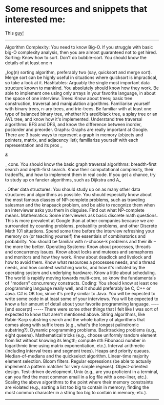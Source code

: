 # Some resources and snippets that interested me:

This [guy!](https://github.com/daryllxd/lifelong-learning)

---

Algorithm Complexity: You need to know Big-O. If you struggle with basic big-O complexity analysis, then you are almost guaranteed not to get hired. Sorting: Know how to sort. Don't do bubble-sort. You should know the details of at least one n

_log\(n\) sorting algorithm, preferably two \(say, quicksort and merge sort\). Merge sort can be highly useful in situations where quicksort is impractical, so take a look at it. Hashtables: Arguably the single most important data structure known to mankind. You absolutely should know how they work. Be able to implement one using only arrays in your favorite language, in about the space of one interview. Trees: Know about trees; basic tree construction, traversal and manipulation algorithms. Familiarise yourself with binary trees, n-ary trees, and trie-trees. Be familiar with at least one type of balanced binary tree, whether it's ared/black tree, a splay tree or an AVL tree, and know how it's implemented. Understand tree traversal algorithms: BFS and DFS, and know the difference between inorder, postorder and preorder. Graphs: Graphs are really important at Google. There are 3 basic ways to represent a graph in memory \(objects and pointers, matrix, and adjacency list\); familiarize yourself with each representation and its pros _

_&_

_ cons. You should know the basic graph traversal algorithms: breadth-first search and depth-first search. Know their computational complexity, their tradeoffs, and how to implement them in real code. If you get a chance, try to study up on fancier algorithms, such as Dijkstra and A_

. Other data structures: You should study up on as many other data structures and algorithms as possible. You should especially know about the most famous classes of NP-complete problems, such as traveling salesman and the knapsack problem, and be able to recognize them when an interviewer asks you them in disguise. Find out what NP-complete means. Mathematics: Some interviewers ask basic discrete math questions. This is more prevalent at Google than at other companies because we are surrounded by counting problems, probability problems, and other Discrete Math 101 situations. Spend some time before the interview refreshing your memory on \(or teaching yourself\) the essentials of combinatorics and probability. You should be familiar with n-choose-k problems and their ilk – the more the better. Operating Systems: Know about processes, threads and concurrency issues. Know about locks and mutexes and semaphores and monitors and how they work. Know about deadlock and livelock and how to avoid them. Know what resources a processes needs, and a thread needs, and how context switching works, and how it's initiated by the operating system and underlying hardware. Know a little about scheduling. The world is rapidly moving towards multi-core, so know the fundamentals of "modern" concurrency constructs. Coding: You should know at least one programming language really well, and it should preferably be C, C++ or Java. C\# is OK too, since it's pretty similar to Java. You will be expected to write some code in at least some of your interviews. You will be expected to know a fair amount of detail about your favorite programming language. ---- \[end excerpt\] ----- There were some other things that I felt like I was sort of expected to know that aren't mentioned above. String algorithms, like Rabin-Karp substring search and the whole battery of algorithms that comes along with suffix trees \(e.g., what's the longest palindromic substring?\). Dynamic programming problems. Backtracking problems \(e.g., eight queens\). Mathematical tricks \(e.g., choose uniformly random element from list without knowing its length; compute nth Fibonacci number in logarithmic time using matrix exponentiation, etc.\). Interval arithmetic \(including interval trees and segment trees\). Heaps and priority queues. Median-of-medians and the quickselect algorithm. Linear-time majority element selection. Bloom filters. Regular expressions \(be able to actually implement a pattern matcher for very simple regexes\). Object-oriented design. Test-driven development. Unix \(e.g., are you proficient in a terminal, can you find the most common email in a log file with a one-liner, etc.\). Scaling the above algorithms to the point where their memory constraints are violated \(e.g., sorting a list too big to contain in memory; finding the most common character in a string too big to contain in memory; etc.\).

---



